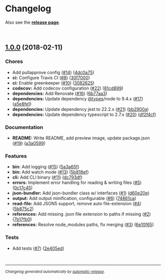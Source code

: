 # Changelog

Also see the **[release page](https://github.com/dominique-mueller/json-bundler/releases)**.

<br>

## [1.0.0](https://github.com/dominique-mueller/json-bundler/releases/tag/1.0.0) (2018-02-11)

### Chores

* Add pullapprove config ([#14](https://github.com/dominique-mueller/json-bundler/issues/14)) ([4dc0a75](https://github.com/dominique-mueller/json-bundler/commit/4dc0a75))
* **ci:** Configure Travis CI ([#8](https://github.com/dominique-mueller/json-bundler/issues/8)) ([30f7000](https://github.com/dominique-mueller/json-bundler/commit/30f7000))
* **ci:** Enable greenkeeper ([#10](https://github.com/dominique-mueller/json-bundler/issues/10)) ([3082625](https://github.com/dominique-mueller/json-bundler/commit/3082625))
* **codecov:** Add codecov configuration ([#22](https://github.com/dominique-mueller/json-bundler/issues/22)) ([81cd899](https://github.com/dominique-mueller/json-bundler/commit/81cd899))
* **dependencies:** Add Renovate ([#16](https://github.com/dominique-mueller/json-bundler/issues/16)) ([6b77aa3](https://github.com/dominique-mueller/json-bundler/commit/6b77aa3))
* **dependencies:** Update dependency [@types](https://github.com/types)/node to 9.4.x ([#17](https://github.com/dominique-mueller/json-bundler/issues/17)) ([a5e8fe1](https://github.com/dominique-mueller/json-bundler/commit/a5e8fe1))
* **dependencies:** Update dependency jest to 22.2.x ([#21](https://github.com/dominique-mueller/json-bundler/issues/21)) ([bb2900a](https://github.com/dominique-mueller/json-bundler/commit/bb2900a))
* **dependencies:** Update dependency typescript to 2.7.x ([#20](https://github.com/dominique-mueller/json-bundler/issues/20)) ([df2f4cf](https://github.com/dominique-mueller/json-bundler/commit/df2f4cf))

### Documentation

* **README:** Write README, add preview image, update package.json ([#19](https://github.com/dominique-mueller/json-bundler/issues/19)) ([a3a0599](https://github.com/dominique-mueller/json-bundler/commit/a3a0599))

### Features

* **bin:** Add logging ([#15](https://github.com/dominique-mueller/json-bundler/issues/15)) ([5a3a65f](https://github.com/dominique-mueller/json-bundler/commit/5a3a65f))
* **bin:** Add watch mode ([#13](https://github.com/dominique-mueller/json-bundler/issues/13)) ([5b818ef](https://github.com/dominique-mueller/json-bundler/commit/5b818ef))
* **cli:** Add CLI binary ([#11](https://github.com/dominique-mueller/json-bundler/issues/11)) ([dc793df](https://github.com/dominique-mueller/json-bundler/commit/dc793df))
* **errors:** Implement error handling for reading & writing files ([#5](https://github.com/dominique-mueller/json-bundler/issues/5)) ([0c17c45](https://github.com/dominique-mueller/json-bundler/commit/0c17c45))
* **json-bundler:** Add json-bundler class w/ interfaces ([#1](https://github.com/dominique-mueller/json-bundler/issues/1)) ([d60e20e](https://github.com/dominique-mueller/json-bundler/commit/d60e20e))
* **output:** Add output minification, configurable ([#6](https://github.com/dominique-mueller/json-bundler/issues/6)) ([74861ca](https://github.com/dominique-mueller/json-bundler/commit/74861ca))
* **read-file:** Add JSON5 support, remove auto file-extension ([#4](https://github.com/dominique-mueller/json-bundler/issues/4)) ([5b875c2](https://github.com/dominique-mueller/json-bundler/commit/5b875c2))
* **references:** Add missing .json file extension to paths if missing ([#2](https://github.com/dominique-mueller/json-bundler/issues/2)) ([7b17fb0](https://github.com/dominique-mueller/json-bundler/commit/7b17fb0))
* **references:** Resolve node_modules paths, fix merging ([#3](https://github.com/dominique-mueller/json-bundler/issues/3)) ([6e10f65](https://github.com/dominique-mueller/json-bundler/commit/6e10f65))

### Tests

* Add tests ([#7](https://github.com/dominique-mueller/json-bundler/issues/7)) ([2e405ed](https://github.com/dominique-mueller/json-bundler/commit/2e405ed))

<br>

---

<sup>*Changelog generated automatically by [automatic-release](https://github.com/dominique-mueller/automatic-release).*</sup>
